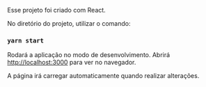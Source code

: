 
Esse projeto foi criado com React.


No diretório do projeto, utilizar o comando:

### `yarn start`

Rodará a aplicação no modo de desenvolvimento.
Abrirá [http://localhost:3000](http://localhost:3000) para ver no navegador.

A página irá carregar automaticamente quando realizar alterações.



